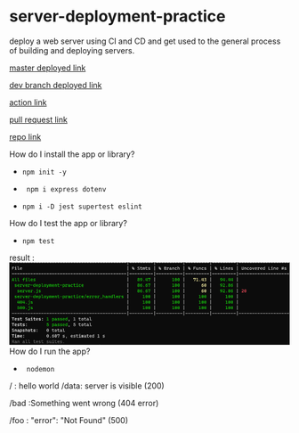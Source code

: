 # server-deployment-practice

deploy a web server using CI and CD and get used to the general process of building and deploying servers.

[master deployed link ](https://rulaalqasem-server-deploy-prod.herokuapp.com/)

[dev branch deployed link](https://rulaalqasem-server-deploy-dev.herokuapp.com/)

[action link](https://github.com/RulaAlqasem/server-deployment-practice/actions)

[pull request link](https://github.com/RulaAlqasem/server-deployment-practice/pull/1)

[repo link](https://github.com/RulaAlqasem/server-deployment-practice)

How do I install the app or library?

- `npm init -y`

- ` npm i express dotenv`

- `npm i -D jest supertest eslint`

How do I test the app or library?

- `npm test`

result :
![test img](./img/lab1test.png)
How do I run the app?

- ` nodemon`

/ : hello world
/data: server is visible (200)

/bad :Something went wrong (404 error)

/foo : "error": "Not Found" (500)
